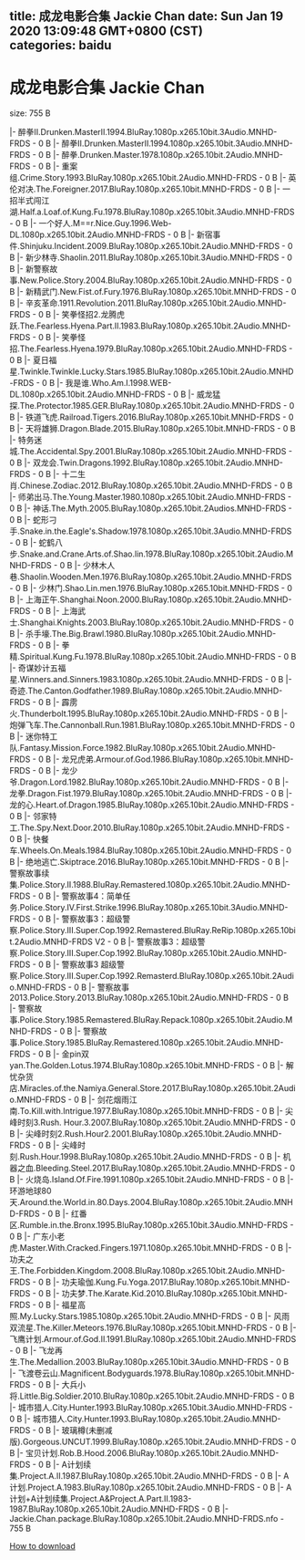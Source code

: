 
title: 成龙电影合集 Jackie Chan
date: Sun Jan 19 2020 13:09:48 GMT+0800 (CST)    
categories: baidu
---

# 成龙电影合集 Jackie Chan
size: 755 B
 
 
|- 醉拳II.Drunken.MasterII.1994.BluRay.1080p.x265.10bit.3Audio.MNHD-FRDS - 0 B
|- 醉拳II.Drunken.MasterII.1994.1080p.x265.10bit.3Audio.MNHD-FRDS - 0 B
|- 醉拳.Drunken.Master.1978.1080p.x265.10bit.2Audio.MNHD-FRDS - 0 B
|- 重案组.Crime.Story.1993.BluRay.1080p.x265.10bit.2Audio.MNHD-FRDS - 0 B
|- 英伦对决.The.Foreigner.2017.BluRay.1080p.x265.10bit.MNHD-FRDS - 0 B
|- 一招半式闯江湖.Half.a.Loaf.of.Kung.Fu.1978.BluRay.1080p.x265.10bit.3Audio.MNHD-FRDS - 0 B
|- 一个好人.M==r.Nice.Guy.1996.Web-DL.1080p.x265.10bit.2Audio.MNHD-FRDS - 0 B
|- 新宿事件.Shinjuku.Incident.2009.BluRay.1080p.x265.10bit.2Audio.MNHD-FRDS - 0 B
|- 新少林寺.Shaolin.2011.BluRay.1080p.x265.10bit.3Audio.MNHD-FRDS - 0 B
|- 新警察故事.New.Police.Story.2004.BluRay.1080p.x265.10bit.2Audio.MNHD-FRDS - 0 B
|- 新精武门.New.Fist.of.Fury.1976.BluRay.1080p.x265.10bit.MNHD-FRDS - 0 B
|- 辛亥革命.1911.Revolution.2011.BluRay.1080p.x265.10bit.2Audio.MNHD-FRDS - 0 B
|- 笑拳怪招2.龙腾虎跃.The.Fearless.Hyena.Part.II.1983.BluRay.1080p.x265.10bit.2Audio.MNHD-FRDS - 0 B
|- 笑拳怪招.The.Fearless.Hyena.1979.BluRay.1080p.x265.10bit.2Audio.MNHD-FRDS - 0 B
|- 夏日福星.Twinkle.Twinkle.Lucky.Stars.1985.BluRay.1080p.x265.10bit.2Audio.MNHD-FRDS - 0 B
|- 我是谁.Who.Am.I.1998.WEB-DL.1080p.x265.10bit.2Audio.MNHD-FRDS - 0 B
|- 威龙猛探.The.Protector.1985.GER.BluRay.1080p.x265.10bit.2Audio.MNHD-FRDS - 0 B
|- 铁道飞虎.Railroad.Tigers.2016.BluRay.1080p.x265.10bit.MNHD-FRDS - 0 B
|- 天将雄狮.Dragon.Blade.2015.BluRay.1080p.x265.10bit.MNHD-FRDS - 0 B
|- 特务迷城.The.Accidental.Spy.2001.BluRay.1080p.x265.10bit.2Audio.MNHD-FRDS - 0 B
|- 双龙会.Twin.Dragons.1992.BluRay.1080p.x265.10bit.2Audio.MNHD-FRDS - 0 B
|- 十二生肖.Chinese.Zodiac.2012.BluRay.1080p.x265.10bit.2Audio.MNHD-FRDS - 0 B
|- 师弟出马.The.Young.Master.1980.1080p.x265.10bit.2Audio.MNHD-FRDS - 0 B
|- 神话.The.Myth.2005.BluRay.1080p.x265.10bit.2Audios.MNHD-FRDS - 0 B
|- 蛇形刁手.Snake.in.the.Eagle's.Shadow.1978.1080p.x265.10bit.3Audio.MNHD-FRDS - 0 B
|- 蛇鹤八步.Snake.and.Crane.Arts.of.Shao.lin.1978.BluRay.1080p.x265.10bit.2Audio.MNHD-FRDS - 0 B
|- 少林木人巷.Shaolin.Wooden.Men.1976.BluRay.1080p.x265.10bit.2Audio.MNHD-FRDS - 0 B
|- 少林门.Shao.Lin.men.1976.BluRay.1080p.x265.10bit.MNHD-FRDS - 0 B
|- 上海正午.Shanghai.Noon.2000.BluRay.1080p.x265.10bit.2Audio.MNHD-FRDS - 0 B
|- 上海武士.Shanghai.Knights.2003.BluRay.1080p.x265.10bit.2Audio.MNHD-FRDS - 0 B
|- 杀手壕.The.Big.Brawl.1980.BluRay.1080p.x265.10bit.2Audio.MNHD-FRDS - 0 B
|- 拳精.Spiritual.Kung.Fu.1978.BluRay.1080p.x265.10bit.2Audio.MNHD-FRDS - 0 B
|- 奇谋妙计五福星.Winners.and.Sinners.1983.1080p.x265.10bit.2Audio.MNHD-FRDS - 0 B
|- 奇迹.The.Canton.Godfather.1989.BluRay.1080p.x265.10bit.2Audio.MNHD-FRDS - 0 B
|- 霹雳火.Thunderbolt.1995.BluRay.1080p.x265.10bit.2Audio.MNHD-FRDS - 0 B
|- 炮弹飞车.The.Cannonball.Run.1981.BluRay.1080p.x265.10bit.MNHD-FRDS - 0 B
|- 迷你特工队.Fantasy.Mission.Force.1982.BluRay.1080p.x265.10bit.2Audio.MNHD-FRDS - 0 B
|- 龙兄虎弟.Armour.of.God.1986.BluRay.1080p.x265.10bit.MNHD-FRDS - 0 B
|- 龙少爷.Dragon.Lord.1982.BluRay.1080p.x265.10bit.2Audio.MNHD-FRDS - 0 B
|- 龙拳.Dragon.Fist.1979.BluRay.1080p.x265.10bit.2Audio.MNHD-FRDS - 0 B
|- 龙的心.Heart.of.Dragon.1985.BluRay.1080p.x265.10bit.2Audio.MNHD-FRDS - 0 B
|- 邻家特工.The.Spy.Next.Door.2010.BluRay.1080p.x265.10bit.2Audio.MNHD-FRDS - 0 B
|- 快餐车.Wheels.On.Meals.1984.BluRay.1080p.x265.10bit.2Audio.MNHD-FRDS - 0 B
|- 绝地逃亡.Skiptrace.2016.BluRay.1080p.x265.10bit.MNHD-FRDS - 0 B
|- 警察故事续集.Police.Story.Ⅱ.1988.BluRay.Remastered.1080p.x265.10bit.2Audio.MNHD-FRDS - 0 B
|- 警察故事4：简单任务.Police.Story.IV.First.Strike.1996.BluRay.1080p.x265.10bit.3Audio.MNHD-FRDS - 0 B
|- 警察故事3：超级警察.Police.Story.III.Super.Cop.1992.Remastered.BluRay.ReRip.1080p.x265.10bit.2Audio.MNHD-FRDS V2 - 0 B
|- 警察故事3：超级警察.Police.Story.III.Super.Cop.1992.BluRay.1080p.x265.10bit.2Audio.MNHD-FRDS - 0 B
|- 警察故事3 超级警察.Police.Story.III.Super.Cop.1992.Remasterd.BluRay.1080p.x265.10bit.2Audio.MNHD-FRDS - 0 B
|- 警察故事2013.Police.Story.2013.BluRay.1080p.x265.10bit.2Audio.MNHD-FRDS - 0 B
|- 警察故事.Police.Story.1985.Remastered.BluRay.Repack.1080p.x265.10bit.2Audio.MNHD-FRDS - 0 B
|- 警察故事.Police.Story.1985.BluRay.Remastered.1080p.x265.10bit.2Audio.MNHD-FRDS - 0 B
|- 金pin双yan.The.Golden.Lotus.1974.BluRay.1080p.x265.10bit.MNHD-FRDS - 0 B
|- 解忧杂货店.Miracles.of.the.Namiya.General.Store.2017.BluRay.1080p.x265.10bit.2Audio.MNHD-FRDS - 0 B
|- 剑花烟雨江南.To.Kill.with.Intrigue.1977.BluRay.1080p.x265.10bit.MNHD-FRDS - 0 B
|- 尖峰时刻3.Rush. Hour.3.2007.BluRay.1080p.x265.10bit.2Audio.MNHD-FRDS - 0 B
|- 尖峰时刻2.Rush.Hour2.2001.BluRay.1080p.x265.10bit.2Audio.MNHD-FRDS - 0 B
|- 尖峰时刻.Rush.Hour.1998.BluRay.1080p.x265.10bit.2Audio.MNHD-FRDS - 0 B
|- 机器之血.Bleeding.Steel.2017.BluRay.1080p.x265.10bit.2Audio.MNHD-FRDS - 0 B
|- 火烧岛.Island.Of.Fire.1991.1080p.x265.10bit.2Audio.MNHD-FRDS - 0 B
|- 环游地球80天.Around.the.World.in.80.Days.2004.BluRay.1080p.x265.10bit.2Audio.MNHD-FRDS - 0 B
|- 红番区.Rumble.in.the.Bronx.1995.BluRay.1080p.x265.10bit.3Audio.MNHD-FRDS - 0 B
|- 广东小老虎.Master.With.Cracked.Fingers.1971.1080p.x265.10bit.MNHD-FRDS - 0 B
|- 功夫之王.The.Forbidden.Kingdom.2008.BluRay.1080p.x265.10bit.2Audio.MNHD-FRDS - 0 B
|- 功夫瑜伽.Kung.Fu.Yoga.2017.BluRay.1080p.x265.10bit.MNHD-FRDS - 0 B
|- 功夫梦.The.Karate.Kid.2010.BluRay.1080p.x265.10bit.MNHD-FRDS - 0 B
|- 福星高照.My.Lucky.Stars.1985.1080p.x265.10bit.2Audio.MNHD-FRDS - 0 B
|- 风雨双流星.The.Killer.Meteors.1976.BluRay.1080p.x265.10bit.MNHD-FRDS - 0 B
|- 飞鹰计划.Armour.of.God.II.1991.BluRay.1080p.x265.10bit.2Audio.MNHD-FRDS - 0 B
|- 飞龙再生.The.Medallion.2003.BluRay.1080p.x265.10bit.3Audio.MNHD-FRDS - 0 B
|- 飞渡卷云山.Magnificent.Bodyguards.1978.BluRay.1080p.x265.10bit.MNHD-FRDS - 0 B
|- 大兵小将.Little.Big.Soldier.2010.BluRay.1080p.x265.10bit.2Audio.MNHD-FRDS - 0 B
|- 城市猎人.City.Hunter.1993.BluRay.1080p.x265.10bit.3Audio.MNHD-FRDS - 0 B
|- 城市猎人.City.Hunter.1993.BluRay.1080p.x265.10bit.2Audio.MNHD-FRDS - 0 B
|- 玻璃樽(未删减版).Gorgeous.UNCUT.1999.BluRay.1080p.x265.10bit.2Audio.MNHD-FRDS - 0 B
|- 宝贝计划.Rob.B.Hood.2006.BluRay.1080p.x265.10bit.2Audio.MNHD-FRDS - 0 B
|- A计划续集.Project.A.II.1987.BluRay.1080p.x265.10bit.2Audio.MNHD-FRDS - 0 B
|- A计划.Project.A.1983.BluRay.1080p.x265.10bit.2Audio.MNHD-FRDS - 0 B
|- A计划+A计划续集.Project.A&Project.A.Part.II.1983-1987.BluRay.1080p.x265.10bit.2Audio.MNHD-FRDS - 0 B
|- Jackie.Chan.package.BluRay.1080p.x265.10bit.2Audio.MNHD-FRDS.nfo - 755 B

[How to download](https://bpcam.bemobtrk.com/go/2ceec3aa-1ca2-46d6-b9ff-aaa5c184517c?jno=863)
